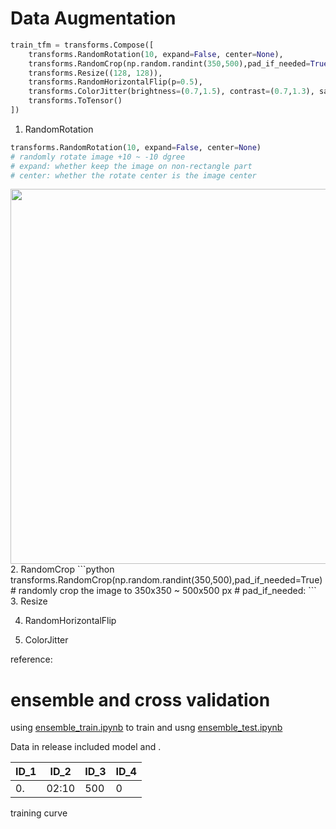 # Data Augmentation

```python
train_tfm = transforms.Compose([
    transforms.RandomRotation(10, expand=False, center=None),
    transforms.RandomCrop(np.random.randint(350,500),pad_if_needed=True),
    transforms.Resize((128, 128)),
    transforms.RandomHorizontalFlip(p=0.5), 
    transforms.ColorJitter(brightness=(0.7,1.5), contrast=(0.7,1.3), saturation=(0.7,1.5)),
    transforms.ToTensor()
])
```


1. RandomRotation
```python
transforms.RandomRotation(10, expand=False, center=None)
# randomly rotate image +10 ~ -10 dgree
# expand: whether keep the image on non-rectangle part
# center: whether the rotate center is the image center
```
<img src='' width=600px>
2. RandomCrop
```python
transforms.RandomCrop(np.random.randint(350,500),pad_if_needed=True)
# randomly crop the image to 350x350 ~ 500x500 px
# pad_if_needed: 
```
3. Resize

4. RandomHorizontalFlip

5. ColorJitter



reference:

# ensemble and cross validation 

using
[ensemble_train.ipynb](ML_HW03_Image_Classification_ensemble_train.ipynb)
to train and usng
[ensemble_test.ipynb](HW03/ML_HW03_Image_Classification_ensemble_test.ipynb)

Data in release included model and .


ID_1  | ID_2 | ID_3 | ID_4 
------|-------|------|------
0. | 02:10 |  500 |    0

training curve
